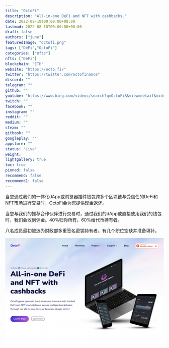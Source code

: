 ```yaml
---
title: "OctoFi"
description: "All-in-one DeFi and NFT with cashbacks."
date: 2022-08-18T00:00:00+08:00
lastmod: 2022-08-18T00:00:00+08:00
draft: false
authors: ["june"]
featuredImage: "octofi.png"
tags: ["DeFi","OctoFi"]
categories: ["nfts"]
nfts: ["DeFi"]
blockchain: "ETH"
website: "https://octo.fi/"
twitter: "https://twitter.com/octofinance"
discord: ""
telegram: ""
github: ""
youtube: "https://www.bing.com/videos/search?q=OctoFi&&view=detail&mid=85A452E19591FAE817D085A452E19591FAE817D0&&FORM=VRDGAR&ru=%2Fvideos%2Fsearch%3Fq%3DOctoFi%26FORM%3DHDRSC3"
twitch: ""
facebook: ""
instagram: ""
reddit: ""
medium: ""
steam: ""
gitbook: ""
googleplay: ""
appstore: ""
status: "Live"
weight: 
lightgallery: true
toc: true
pinned: false
recommend: false
recommend1: false
---
```


当您通过我们的一体化dApp或浏览器插件钱包跨多个区块链与受信任的DeFi和NFT市场进行交易时，OctoFi会为您提供现金返还。

当您与我们的推荐合作伙伴进行交易时，通过我们的dApp或直接使用我们的钱包时，我们会收到佣金。40%归你所有。60%给代币持有者。

八名成员最初被选为财政部多重签名密钥持有者。有几个职位空缺并准备填补。

![img](23.png)

